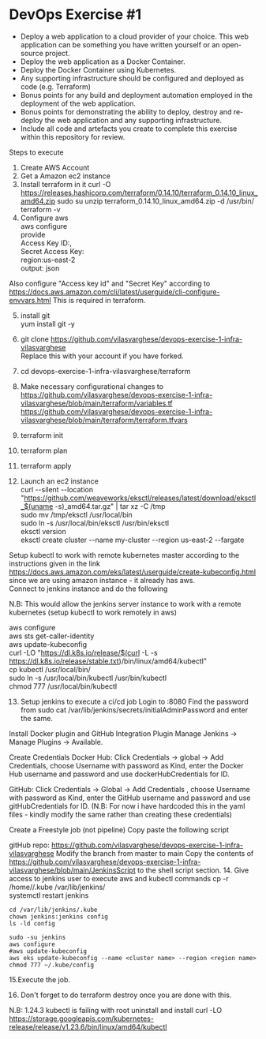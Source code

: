 # DevOps Exercise #1

* Deploy a web application to a cloud provider of your choice. This web application can be something you have written yourself or an open-source project.
* Deploy the web application as a Docker Container.
* Deploy the Docker Container using Kubernetes.
* Any supporting infrastructure should be configured and deployed as code (e.g. Terraform)
* Bonus points for any build and deployment automation employed in the deployment of the web application.
* Bonus points for demonstrating the ability to deploy, destroy and re-deploy the web application and any supporting infrastructure.
* Include all code and artefacts you create to complete this exercise within this repository for review.



Steps to execute

1. Create AWS Account
2. Get a Amazon ec2 instance
3. Install terraform in it
  curl -O https://releases.hashicorp.com/terraform/0.14.10/terraform_0.14.10_linux_amd64.zip
	sudo su
	unzip terraform_0.14.10_linux_amd64.zip -d /usr/bin/
	terraform -v
4. Configure aws  
  aws configure  
  provide   
  	Access Key ID:,  
	Secret Access Key:  
	region:us-east-2   
	output: json  
	
Also configure "Access key id" and "Secret Key" according to https://docs.aws.amazon.com/cli/latest/userguide/cli-configure-envvars.html
This is required in terraform.

5. install git  
  yum install git -y  
  
6. git clone https://github.com/vilasvarghese/devops-exercise-1-infra-vilasvarghese  
  Replace this with your account if you have forked. 
7. cd devops-exercise-1-infra-vilasvarghese/terraform  
8. Make necessary configurational changes to  
  https://github.com/vilasvarghese/devops-exercise-1-infra-vilasvarghese/blob/main/terraform/variables.tf  
  https://github.com/vilasvarghese/devops-exercise-1-infra-vilasvarghese/blob/main/terraform/terraform.tfvars  
9.  terraform init  
10. terraform plan  
11. terraform apply  
12. Launch an ec2 instance  
  curl --silent --location "https://github.com/weaveworks/eksctl/releases/latest/download/eksctl_$(uname -s)_amd64.tar.gz" | tar xz -C /tmp  
  sudo mv /tmp/eksctl /usr/local/bin  
  sudo ln -s /usr/local/bin/eksctl /usr/bin/eksctl  
  eksctl version  
  eksctl create cluster --name my-cluster --region us-east-2 --fargate  

  Setup kubectl to work with remote kubernetes master according to the instructions given in the link  
  https://docs.aws.amazon.com/eks/latest/userguide/create-kubeconfig.html  
  since we are using amazon instance - it already has aws.  
  Connect to jenkins instance and do the following   
  
  N.B: This would allow the jenkins server instance to work with a remote kubernetes (setup kubectl to work remotely in aws)
  
  aws configure  
  aws sts get-caller-identity  
  aws update-kubeconfig  
  curl -LO "https://dl.k8s.io/release/$(curl -L -s https://dl.k8s.io/release/stable.txt)/bin/linux/amd64/kubectl"   
  cp kubectl /usr/local/bin/   
  sudo ln -s /usr/local/bin/kubectl /usr/bin/kubectl   
  chmod 777 /usr/local/bin/kubectl  

13. Setup jenkins to execute a ci/cd job
  Login to <jenkins instance ip>:8080
  Find the password from sudo cat /var/lib/jenkins/secrets/initialAdminPassword and enter the same.
  
  Install Docker plugin and GitHub Integration Plugin
  Manage Jenkins → Manage Plugins → Available.
  
  Create Credentials
  Docker Hub: Click Credentials → global → Add Credentials, choose Username with password as Kind, enter the Docker Hub username and password and use dockerHubCredentials for ID.

GitHub: Click Credentials → Global → Add Credentials , choose Username with password as Kind, enter the GitHub username and password and use gitHubCredentials for ID.
(N.B: For now i have hardcoded this in the yaml files - kindly modify the same rather than creating these credentials)

Create a Freestyle job (not pipeline)
Copy paste the following script

gitHub repo: https://github.com/vilasvarghese/devops-exercise-1-infra-vilasvarghese
Modify the branch from master to main
Copy the contents of https://github.com/vilasvarghese/devops-exercise-1-infra-vilasvarghese/blob/main/JenkinsScript to the shell script section.
14. Give access to jenkins user to execute aws and kubectl commands
	cp -r /home/<user>/.kube /var/lib/jenkins/  
	systemctl restart jenkins  
	
	cd /var/lib/jenkins/.kube  
	chown jenkins:jenkins config  
	ls -ld config  
	
	sudo -su jenkins  
	aws configure  
	#aws update-kubeconfig
	aws eks update-kubeconfig --name <cluster name> --region <region name>
	chmod 777 ~/.kube/config  
	
15.Execute the job.


16. Don't forget to do terraform destroy once you are done with this.


N.B: 1.24.3 kubectl is failing with root
        uninstall and install curl -LO https://storage.googleapis.com/kubernetes-release/release/v1.23.6/bin/linux/amd64/kubectl


